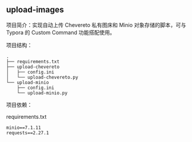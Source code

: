 ## upload-images

项目简介：实现自动上传 Chevereto 私有图床和 Minio 对象存储的脚本，可与 Typora 的 Custom Command 功能搭配使用。

项目结构：

```
.
├── requirements.txt
├── upload-chevereto
│   ├── config.ini
│   └── upload-chevereto.py
└── upload-minio
    ├── config.ini
    └── upload-minio.py
```

项目依赖：

requirements.txt

```
minio==7.1.11
requests==2.27.1
```



